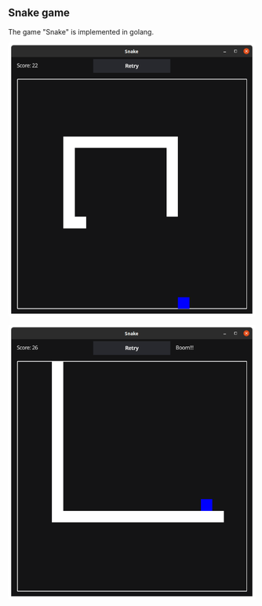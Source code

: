 ## Snake game

The game "Snake" is implemented in golang.

![game](./docs/snake.png)

![finish](./docs/finish.png)
